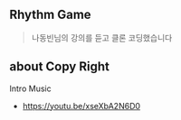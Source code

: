 ## Rhythm Game

> 나동빈님의 강의를 듣고 클론 코딩했습니다

## about Copy Right

Intro Music
- https://youtu.be/xseXbA2N6D0
